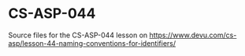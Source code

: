 # CS-ASP-044
Source files for the CS-ASP-044 lesson on https://www.devu.com/cs-asp/lesson-44-naming-conventions-for-identifiers/
